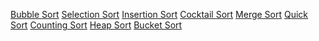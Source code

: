 [Bubble Sort](https://github.com/LucasPilla/Sorting-Algorithms-Visualizer/wiki#bubble-sort)
[Selection Sort]()
[Insertion Sort]()
[Cocktail Sort]()
[Merge Sort]()
[Quick Sort]()
[Counting Sort]()
[Heap Sort]()
[Bucket Sort]()